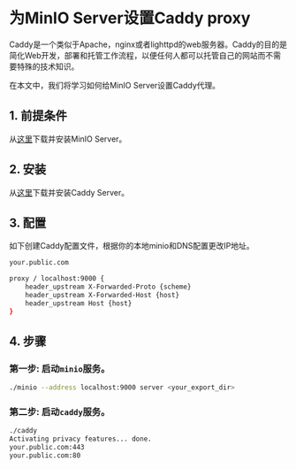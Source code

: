 # 为MinIO Server设置Caddy proxy

Caddy是一个类似于Apache，nginx或者lighttpd的web服务器。Caddy的目的是简化Web开发，部署和托管工作流程，以便任何人都可以托管自己的网站而不需要特殊的技术知识。

在本文中，我们将学习如何给MinIO Server设置Caddy代理。

## 1. 前提条件

从[这里](http://docs.minio.org.cn/docs/master/minio-quickstart-guide)下载并安装MinIO Server。

## 2. 安装

从[这里](https://caddyserver.com/download)下载并安装Caddy Server。

## 3. 配置

如下创建Caddy配置文件，根据你的本地minio和DNS配置更改IP地址。

```sh
your.public.com

proxy / localhost:9000 {
    header_upstream X-Forwarded-Proto {scheme}
    header_upstream X-Forwarded-Host {host}
    header_upstream Host {host}
}
```

## 4. 步骤

### 第一步: 启动`minio`服务。

```sh
./minio --address localhost:9000 server <your_export_dir>
```

### 第二步: 启动`caddy`服务。

```sh
./caddy
Activating privacy features... done.
your.public.com:443
your.public.com:80
```